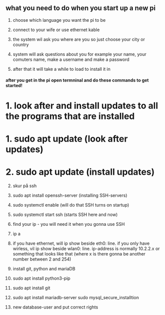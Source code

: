 ## what you need to do when you start up a new pi
1. choose which language you want the pi to be

2. connect to your wife or use ethernet kable

3. the system wil ask you where are you so just choose your city or country

4. system will ask questions about you for example your name, your comuters name, make a  username and make a password

5. after that it will take a while to load to install it in

#### after you get in the pi open termninal and do these commands to get started!

# 1. look after and install updates to all the programs that are installed

# 1. sudo apt update (look after updates)
# 2. sudo apt update (install updates)

2. skur på ssh

1. sudo apt install openssh-server (installing SSH-servers)
2. sudo systemctl enable (will do that SSH turns on startup)
3. sudo systemctl start ssh (starts SSH here and now)

5. find your ip - you will need it when you gonna use SSH

1.  ip a 
2. if you have ethernet, will ip show beside eth0: line. if you only have wirless, vil ip show beside wlan0: line. ip-address is normally 10.2.2.x or something that looks like that (where x is there gonna be another number between 2 and 254)

6. install git, python and mariaDB

1. sudo apt install python3-pip
2. sudo apt install git
3. sudo apt install mariadb-server
sudo mysql_secure_installtion

7. new database-user and put correct rights
